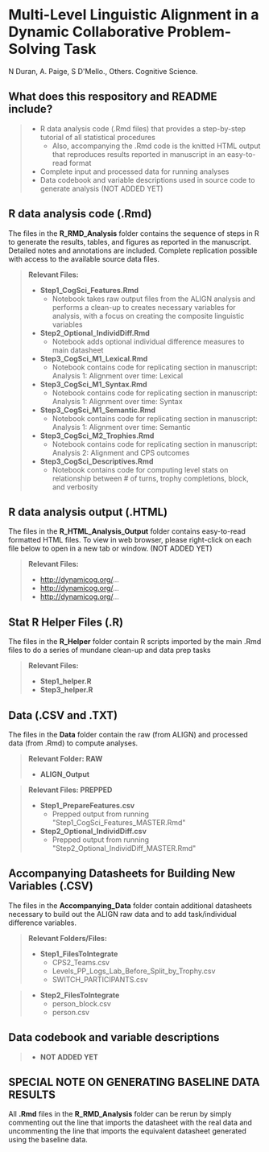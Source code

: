 # Multi-Level Linguistic Alignment in a Dynamic Collaborative Problem-Solving Task

N Duran, A. Paige, S D'Mello., Others. Cognitive Science.

## What does this respository and README include?

> - R data analysis code (.Rmd files) that provides a step-by-step tutorial of all statistical procedures
>   - Also, accompanying the .Rmd code is the knitted HTML output that reproduces results reported in manuscript in an easy-to-read format
> - Complete input and processed data for running analyses
> - Data codebook and variable descriptions used in source code to generate analysis (NOT ADDED YET)

## R data analysis code (.Rmd)

The files in the **R_RMD_Analysis** folder contains the sequence of steps in R to generate the results, tables, and figures as reported in the manuscript. Detailed notes and annotations are included. Complete replication possible with access to the available source data files.

> **Relevant Files:**
>
> - **Step1_CogSci_Features.Rmd**
>   - Notebook takes raw output files from the ALIGN analysis and performs a clean-up to creates necessary variables for analysis, with a focus on creating the composite linguistic variables
> - **Step2_Optional_IndividDiff.Rmd**
>   - Notebook adds optional individual difference measures to main datasheet
> - **Step3_CogSci_M1_Lexical.Rmd**
>   - Notebook contains code for replicating section in manuscript: Analysis 1: Alignment over time: Lexical
> - **Step3_CogSci_M1_Syntax.Rmd**
>   - Notebook contains code for replicating section in manuscript: Analysis 1: Alignment over time: Syntax
> - **Step3_CogSci_M1_Semantic.Rmd**
>   - Notebook contains code for replicating section in manuscript: Analysis 1: Alignment over time: Semantic
> - **Step3_CogSci_M2_Trophies.Rmd**
>   - Notebook contains code for replicating section in manuscript: Analysis 2: Alignment and CPS outcomes
> - **Step3_CogSci_Descriptives.Rmd**
>   - Notebook contains code for computing level stats on relationship between # of turns, trophy completions, block, and verbosity

## R data analysis output (.HTML)

The files in the **R_HTML_Analysis_Output** folder contains easy-to-read formatted HTML files. To view in web browser, please right-click on each file below to open in a new tab or window. (NOT ADDED YET)

> **Relevant Files:**
>
> - http://dynamicog.org/...
> - http://dynamicog.org/...
> - http://dynamicog.org/...

## Stat R Helper Files (.R)

The files in the **R_Helper** folder contain R scripts imported by the main .Rmd files to do a series of mundane clean-up and data prep tasks

> **Relevant Files:**
>
> - **Step1_helper.R**
> - **Step3_helper.R**

## Data (.CSV and .TXT)

The files in the **Data** folder contain the raw (from ALIGN) and processed data (from .Rmd) to compute analyses.

> **Relevant Folder: RAW**
>
> - **ALIGN_Output**

> **Relevant Files: PREPPED**
>
> - **Step1_PrepareFeatures.csv**
>   - Prepped output from running "Step1_CogSci_Features_MASTER.Rmd"
> - **Step2_Optional_IndividDiff.csv**
>   - Prepped output from running "Step2_Optional_IndividDiff_MASTER.Rmd"

## Accompanying Datasheets for Building New Variables (.CSV)

The files in the **Accompanying_Data** folder contain additional datasheets necessary to build out the ALIGN raw data and to add task/individual difference variables.

> **Relevant Folders/Files:**
>
> - **Step1_FilesToIntegrate**
>   - CPS2_Teams.csv
>   - Levels_PP_Logs_Lab_Before_Split_by_Trophy.csv
>   - SWITCH_PARTICIPANTS.csv

> - **Step2_FilesToIntegrate**
>   - person_block.csv
>   - person.csv

## Data codebook and variable descriptions

> - **NOT ADDED YET**

## SPECIAL NOTE ON GENERATING BASELINE DATA RESULTS

All **.Rmd** files in the **R_RMD_Analysis** folder can be rerun by simply commenting out the line that imports the datasheet with the real data and uncommenting the line that imports the equivalent datasheet generated using the baseline data.

